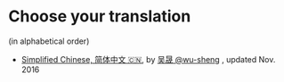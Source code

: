 # Choose your translation

(in alphabetical order)

* [Simplified Chinese, 简体中文 🇨🇳](https://wu-sheng.gitbooks.io/opentracing-io/content/), by [吴晟 @wu-sheng](https://github.com/wu-sheng) , updated Nov. 2016
